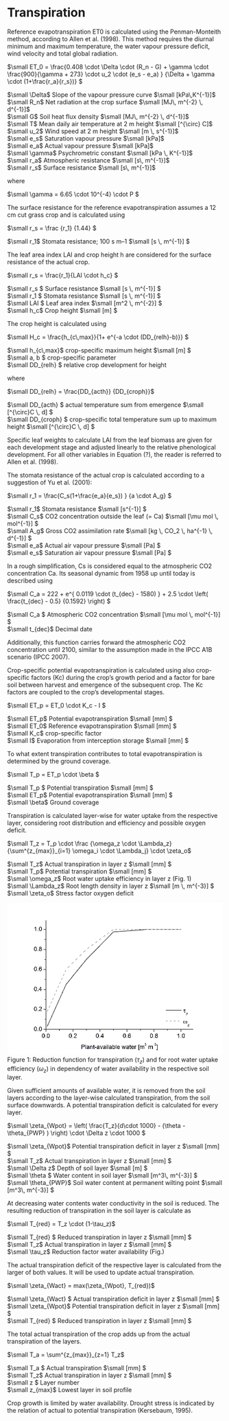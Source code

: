 # Transpiration

Reference evapotranspiration ET0 is calculated using the Penman-Monteith method, according to Allen et al. (1998). This method requires the diurnal minimum and maximum temperature, the water vapour pressure deficit, wind velocity and total global radiation.

$`\small ET_0 = \frac{0.408 \cdot \Delta \cdot (R_n - G) + \gamma \cdot \frac{900}{\gamma + 273} \cdot u_2 \cdot (e_s - e_a) } {\Delta + \gamma \cdot (1+\frac{r_a}{r_s})} `$

$`\small  \Delta`$	Slope of the vapour pressure curve	$`\small  [kPa\,K^{-1}]`$<br>
$`\small  R_n`$	Net radiation at the crop surface	$`\small  [MJ\, m^{-2} \, d^{-1}]`$<br>
$`\small  G`$	Soil heat flux density	$`\small  [MJ\, m^{-2} \, d^{-1}]`$<br>
$`\small  T`$	Mean daily air temperature at 2 m height	$`\small  [^{\circ} C]`$<br>
$`\small  u_2`$	Wind speed at 2 m height	$`\small  [m \, s^{-1}]`$<br>
$`\small  e_s`$	Saturation vapour pressure	$`\small  [kPa]`$<br>
$`\small  e_a`$	Actual vapour pressure	$`\small  [kPa]`$<br>
$`\small  \gamma`$	Psychrometric constant	$`\small  [kPa \, K^{-1}]`$<br>
$`\small  r_a`$	Atmospheric resistance	$`\small  [s\, m^{-1}]`$<br>
$`\small  r_s`$	Surface resistance	$`\small  [s\, m^{-1}]`$<br>
 
where

$`\small \gamma = 6.65 \cdot 10^{-4} \cdot P `$

The surface resistance for the reference evapotranspiration assumes a 12 cm cut grass crop and is calculated using

$`\small r_s = \frac {r_1} {1.44} `$

$`\small r_1`$	Stomata resistance; 100 s m–1	$`\small [s \, m^{-1}] `$

The leaf area index LAI and crop height h are considered for the surface resistance of the actual crop.

$`\small r_s = \frac{r_1}{LAI \cdot h_c} `$

$`\small r_s `$	Surface resistance	$`\small [s \, m^{-1}] `$<br>
$`\small r_1 `$	Stomata resistance	$`\small [s \, m^{-1}] `$<br>
$`\small LAI `$	Leaf area index	$`\small [m^2 \, m^{-2}] `$<br>
$`\small h_c`$	Crop height	$`\small [m] `$<br>
 
The crop height is calculated using

$`\small H_c = \frac{h_{c\,max}}{1+ e^{-a \cdot (DD_{relh}-b)}} `$

$`\small h_{c\,max}`$	crop-specific maximum height	$`\small [m] `$<br>
$`\small a, b `$	crop-specific parameter<br>
$`\small DD_{relh} `$	relative crop development for height<br>
 
where

$`\small DD_{relh} = \frac{DD_{acth}} {DD_{croph}}`$

$`\small DD_{acth} `$	actual temperature sum from emergence	$`\small [^{\circ}C \, d] `$<br>
$`\small DD_{croph} `$	crop-specific total temperature sum up to maximum height	$`\small [^{\circ}C \, d] `$<br>
 
Specific leaf weights to calculate LAI from the leaf biomass are given for each development stage and adjusted linearly to the relative phenological development. For all other variables in Equation (?), the reader is referred to Allen et al. (1998).

The stomata resistance of the actual crop is calculated according to a suggestion of Yu et al. (2001):

$`\small r_1  = \frac{C_s(1+\frac{e_a}{e_s}) } {a \cdot A_g} `$

$`\small r_1`$	Stomata resistance	$`\small [s^{-1}] `$<br>
$`\small C_s`$	CO2 concentration outside the leaf (= Ca)	$`\small [\mu mol \, mol^{-1}] `$<br>
$`\small A_g`$	Gross CO2 assimilation rate	$`\small [kg \, CO_2 \, ha^{-1} \, d^{-1}] `$<br>
$`\small e_a`$	Actual air vapour pressure	$`\small [Pa] `$<br>
$`\small e_s`$	Saturation air vapour pressure	$`\small [Pa] `$<br>
 
In a rough simplification, Cs is considered equal to the atmospheric CO2 concentration Ca. Its seasonal dynamic from 1958 up until today is described using

$`\small C_a = 222 + e^{ 0.0119 \cdot (t_{dec} - 1580) } + 2.5 \cdot \left(   \frac{t_{dec} - 0.5} {0.1592} \right) `$

$`\small C_a `$	Atmospheric CO2 concentration	$`\small [\mu mol \, mol^{-1}] `$<br>
$`\small t_{dec}`$	Decimal date<br>
 
Additionally, this function carries forward the atmospheric CO2 concentration until 2100, similar to the assumption made in the IPCC A1B scenario (IPCC 2007).

Crop-specific potential evapotranspiration is calculated using also crop-specific factors (Kc) during the crop’s growth period and a factor for bare soil between harvest and emergence of the subsequent crop. The Kc factors are coupled to the crop’s developmental stages.

$`\small ET_p = ET_0 \cdot K_c - I `$

$`\small ET_p`$	Potential evapotranspiration	$`\small [mm] `$<br>
$`\small ET_0`$	Reference evapotranspiration	$`\small [mm] `$<br>
$`\small K_c`$	crop-specific factor<br>
$`\small I`$	Evaporation from interception storage	$`\small [mm] `$<br>
 
To what extent transpiration contributes to total evapotranspiration is determined by the ground coverage.

$`\small T_p = ET_p \cdot \beta `$

$`\small T_p `$	Potential transpiration	$`\small [mm] `$<br>
$`\small ET_p`$	Potential evapotranspiration	$`\small [mm] `$<br>
$`\small \beta`$	Ground coverage<br>
 
Transpiration is calculated layer-wise for water uptake from the respective layer, considering root distribution and efficiency and possible oxygen deficit.

$`\small T_z = T_p \cdot \frac {\omega_z \cdot \Lambda_z}   {\sum^{z_{max}}_{i=1} \omega_i \cdot \Lambda_j} \cdot \zeta_o`$

$`\small T_z`$	Actual transpiration in layer z	$`\small [mm] `$<br>
$`\small T_p`$	Potential transpiration	$`\small [mm] `$<br>
$`\small \omega_z`$	Root water uptake efficiency in layer z (Fig. 1)<br>
$`\small \Lambda_z`$	Root length density in layer z	$`\small [m \, m^{-3}] `$<br>
$`\small \zeta_o`$	Stress factor oxygen deficit<br>
 
![](../images/crop_processes/MONICA_Transpiration_Fig_1.png)<br>
Figure 1: Reduction function for transpiration ($`\tau_z`$) and for root water uptake efficiency ($`\omega_z`$) in dependency of water availability in the respective soil layer.

Given sufficient amounts of available water, it is removed from the soil layers according to the layer-wise calculated transpiration, from the soil surface downwards. A potential transpiration deficit is calculated for every layer.

$`\small \zeta_{Wpot} = \left(  \frac{T_z}{d\cdot 1000} - (\theta - \theta_{PWP} ) \right) \cdot \Delta z \cdot 1000 `$

$`\small \zeta_{Wpot}`$	Potential transpiration deficit in layer z	$`\small [mm] `$<br>
$`\small T_z`$	Actual transpiration in layer z	$`\small [mm] `$<br>
$`\small \Delta z`$	Depth of soil layer	$`\small [m] `$<br>
$`\small \theta `$	Water content in soil layer	$`\small [m^3\, m^{-3}] `$<br>
$`\small \theta_{PWP}`$	Soil water content at permanent wilting point	$`\small [m^3\, m^{-3}] `$<br>
 
At decreasing water contents water conductivity in the soil is reduced. The resulting reduction of transpiration in the soil layer is calculate as

$`\small T_{red} = T_z \cdot (1-\tau_z)`$

$`\small T_{red} `$	Reduced transpiration in layer z	$`\small [mm] `$<br>
$`\small T_z`$	Actual transpiration in layer z	$`\small [mm] `$<br>
$`\small \tau_z`$	Reduction factor water availability (Fig.)<br>
 
The actual transpiration deficit of the respective layer is calculated from the larger of both values. It will be used to update actual transpiration.

$`\small \zeta_{Wact} = max(\zeta_{Wpot}, T_{red})`$

$`\small \zeta_{Wact} `$	Actual transpiration deficit in layer z	$`\small [mm] `$<br>
$`\small \zeta_{Wpot}`$	Potential transpiration deficit in layer z	$`\small [mm] `$<br>
$`\small T_{red} `$	Reduced transpiration in layer z	$`\small [mm] `$<br>
 
The total actual transpiration of the crop adds up from the actual transpiration of the layers.

$`\small T_a = \sum^{z_{max}}_{z=1} T_z`$

$`\small T_a `$	Actual transpiration	$`\small [mm] `$<br>
$`\small T_z`$	Actual transpiration in layer z	$`\small [mm] `$<br>
$`\small z `$	Layer number<br>
$`\small z_{max}`$	Lowest layer in soil profile<br>
 
Crop growth is limited by water availability. Drought stress is indicated by the relation of actual to potential transpiration (Kersebaum, 1995).